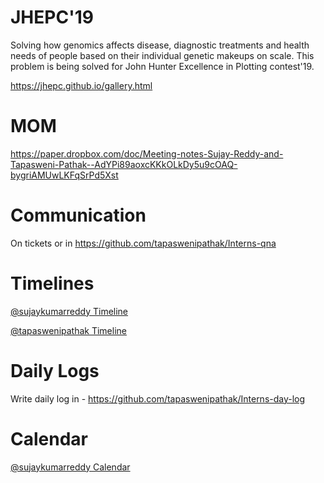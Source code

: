 # JHEPC'19

Solving how genomics affects disease, diagnostic treatments and health needs of people based on their individual genetic makeups on scale. This problem is being solved for John Hunter Excellence in Plotting contest'19.

https://jhepc.github.io/gallery.html

# MOM

https://paper.dropbox.com/doc/Meeting-notes-Sujay-Reddy-and-Tapasweni-Pathak--AdYPi89aoxcKKkOLkDy5u9cOAQ-bygriAMUwLKFqSrPd5Xst

# Communication

On tickets or in https://github.com/tapaswenipathak/Interns-qna

# Timelines

[@sujaykumarreddy Timeline]()

[@tapaswenipathak Timeline]()

# Daily Logs

Write daily log in - https://github.com/tapaswenipathak/Interns-day-log

# Calendar

[@sujaykumarreddy Calendar](https://calendly.com/sujay0399/15min)
